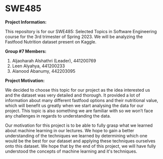 # SWE485
**Project Information:**

This repository is for our SWE485: Selected Topics in Software Engineering course for the 3rd trimester of Spring 2023. We will be analyzing the Fastfood Nutrition dataset present on Kaggle.


**Group #7 Members:**
1) Aljaoharah Alshathri (Leader), 441200769
2) Leen Alyahya, 441200233
3) Alanood Abanumy, 442203095


**Project Motivation:**

We decided to choose this topic for our project as the idea interested us and the dataset was very detailed and thorough. It provided a lot of information about many different fastfood options and their nutritional value, which will benefit us greatly when we start analysing the data for our project. This topic is also something we are familiar with so we won’t face any challenges in regards to understanding the data.

Our motivation for this project is to be able to fully grasp what we learned about machine learning in our lectures. We hope to gain a better understanding of the techniques we learned by determining which one would be the best for our dataset and applying these techniques ourselves onto this dataset. We hope that by the end of this project, we will have fully understood the concepts of machine learning and it's techniques.

